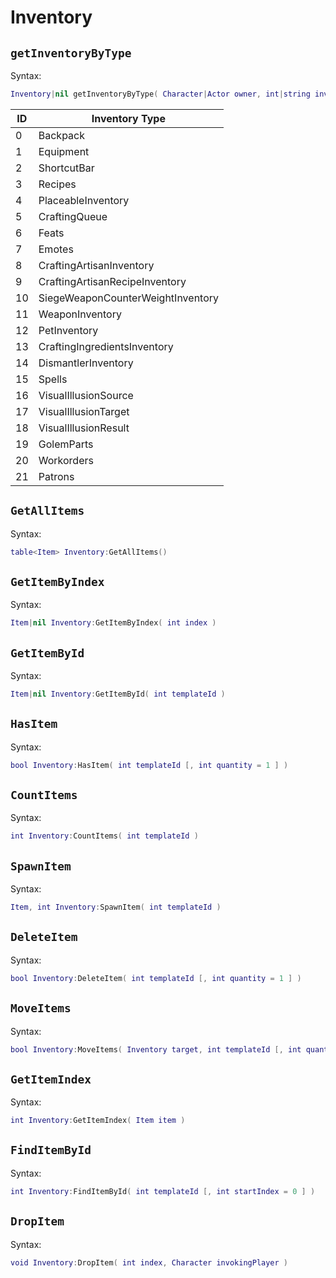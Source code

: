 # Inventory

## `getInventoryByType` <Badge type="info" text="function" />

Syntax:
```lua
Inventory|nil getInventoryByType( Character|Actor owner, int|string inventoryType )
```

| ID | Inventory Type |
| - | - |
| 0 | Backpack |
| 1 | Equipment |
| 2 | ShortcutBar |
| 3 | Recipes |
| 4 | PlaceableInventory |
| 5 | CraftingQueue |
| 6 | Feats |
| 7 | Emotes |
| 8 | CraftingArtisanInventory |
| 9 | CraftingArtisanRecipeInventory |
| 10 | SiegeWeaponCounterWeightInventory |
| 11 | WeaponInventory |
| 12 | PetInventory |
| 13 | CraftingIngredientsInventory |
| 14 | DismantlerInventory |
| 15 | Spells |
| 16 | VisualIllusionSource |
| 17 | VisualIllusionTarget |
| 18 | VisualIllusionResult |
| 19 | GolemParts |
| 20 | Workorders |
| 21 | Patrons |

## `GetAllItems` <Badge type="info" text="function" />
Syntax:
```lua
table<Item> Inventory:GetAllItems()
```

## `GetItemByIndex` <Badge type="info" text="function" />
Syntax:
```lua
Item|nil Inventory:GetItemByIndex( int index )
```

## `GetItemById` <Badge type="info" text="function" />
Syntax:
```lua
Item|nil Inventory:GetItemById( int templateId )
```

## `HasItem` <Badge type="info" text="function" />
Syntax:
```lua
bool Inventory:HasItem( int templateId [, int quantity = 1 ] )
```

## `CountItems` <Badge type="info" text="function" />
Syntax:
```lua
int Inventory:CountItems( int templateId )
```

## `SpawnItem` <Badge type="info" text="function" />
Syntax:
```lua
Item, int Inventory:SpawnItem( int templateId )
```

## `DeleteItem` <Badge type="info" text="function" />
Syntax:
```lua
bool Inventory:DeleteItem( int templateId [, int quantity = 1 ] )
```

## `MoveItems` <Badge type="info" text="function" />
Syntax:
```lua
bool Inventory:MoveItems( Inventory target, int templateId [, int quantity = 1 ] )
```

## `GetItemIndex` <Badge type="info" text="function" />
Syntax:
```lua
int Inventory:GetItemIndex( Item item )
```

## `FindItemById` <Badge type="info" text="function" />
Syntax:
```lua
int Inventory:FindItemById( int templateId [, int startIndex = 0 ] )
```

## `DropItem` <Badge type="info" text="function" />
Syntax:
```lua
void Inventory:DropItem( int index, Character invokingPlayer )
```
